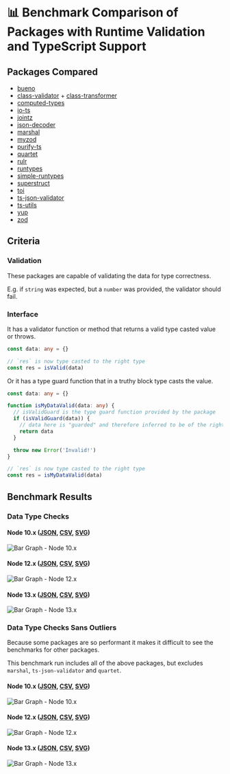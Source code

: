 # 📊 Benchmark Comparison of Packages with Runtime Validation and TypeScript Support

## Packages Compared

* [bueno](https://github.com/philipnilsson/bueno)
* [class-validator](https://github.com/typestack/class-validator) + [class-transformer](https://github.com/typestack/class-transformer)
* [computed-types](https://github.com/neuledge/computed-types)
* [io-ts](https://github.com/gcanti/io-ts)
* [jointz](https://github.com/moodysalem/jointz)
* [json-decoder](https://github.com/venil7/json-decoder)
* [marshal](https://github.com/marcj/marshal.ts)
* [myzod](https://github.com/davidmdm/myzod)
* [purify-ts](https://github.com/gigobyte/purify)
* [quartet](https://github.com/whiteand/ts-quartet)
* [rulr](https://github.com/ryansmith94/rulr)
* [runtypes](https://github.com/pelotom/runtypes)
* [simple-runtypes](https://github.com/hoeck/simple-runtypes)
* [superstruct](https://github.com/ianstormtaylor/superstruct)
* [toi](https://github.com/hf/toi)
* [ts-json-validator](https://github.com/ostrowr/ts-json-validator)
* [ts-utils](https://github.com/ai-labs-team/ts-utils)
* [yup](https://github.com/jquense/yup)
* [zod](https://github.com/vriad/zod)

## Criteria

### Validation

These packages are capable of validating the data for type correctness.

E.g. if `string` was expected, but a `number` was provided, the validator should fail.

### Interface

It has a validator function or method that returns a valid type casted value or throws.

```ts
const data: any = {}

// `res` is now type casted to the right type
const res = isValid(data)
```

Or it has a type guard function that in a truthy block type casts the value.

```ts
const data: any = {}

function isMyDataValid(data: any) {
  // isValidGuard is the type guard function provided by the package
  if (isValidGuard(data)) {
    // data here is "guarded" and therefore inferred to be of the right type
    return data
  }

  throw new Error('Invalid!')
}

// `res` is now type casted to the right type
const res = isMyDataValid(data)
```

## Benchmark Results

### Data Type Checks

#### Node 10.x ([JSON](./results/data-type-10.x.json), [CSV](./results/data-type-10.x.csv), [SVG](./results/data-type-10.x.svg))

![Bar Graph - Node 10.x](./results/data-type-10.x.svg)

#### Node 12.x ([JSON](./results/data-type-12.x.json), [CSV](./results/data-type-12.x.csv), [SVG](./results/data-type-12.x.svg))

![Bar Graph - Node 12.x](./results/data-type-12.x.svg)

#### Node 13.x ([JSON](./results/data-type-13.x.json), [CSV](./results/data-type-13.x.csv), [SVG](./results/data-type-13.x.svg))

![Bar Graph - Node 13.x](./results/data-type-13.x.svg)

### Data Type Checks Sans Outliers

Because some packages are so performant it makes it difficult to see the benchmarks for other packages.

This benchmark run includes all of the above packages, but excludes `marshal`, `ts-json-validator` and `quartet`.

#### Node 10.x ([JSON](./results/data-type-sans-outliers-10.x.json), [CSV](./results/data-type-sans-outliers-10.x.csv), [SVG](./results/data-type-sans-outliers-10.x.svg))

![Bar Graph - Node 10.x](./results/data-type-sans-outliers-10.x.svg)

#### Node 12.x ([JSON](./results/data-type-sans-outliers-12.x.json), [CSV](./results/data-type-sans-outliers-12.x.csv), [SVG](./results/data-type-sans-outliers-12.x.svg))

![Bar Graph - Node 12.x](./results/data-type-sans-outliers-12.x.svg)

#### Node 13.x ([JSON](./results/data-type-sans-outliers-13.x.json), [CSV](./results/data-type-sans-outliers-13.x.csv), [SVG](./results/data-type-sans-outliers-13.x.svg))

![Bar Graph - Node 13.x](./results/data-type-sans-outliers-13.x.svg)
